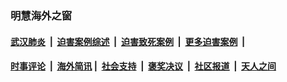 
### 明慧海外之窗

####  [武汉肺炎](indexes/365.md?t=01221700) &nbsp;|&nbsp;  [迫害案例综述](indexes/328.md?t=01221700) &nbsp;|&nbsp; [迫害致死案例](indexes/277.md?t=01221700)  &nbsp;|&nbsp; [更多迫害案例](indexes/81.md?t=01221700)  &nbsp;|&nbsp; 
####  [时事评论](indexes/251.md?t=01221700) &nbsp;|&nbsp; [海外简讯](indexes/245.md?t=01221700)&nbsp;|&nbsp;  [社会支持](indexes/140.md?t=01221700) &nbsp;|&nbsp; [褒奖决议](indexes/282.md?t=01221700) &nbsp;|&nbsp; [社区报道](indexes/91.md?t=01221700)  &nbsp;|&nbsp; [天人之间](indexes/78.md?t=01221700) 

